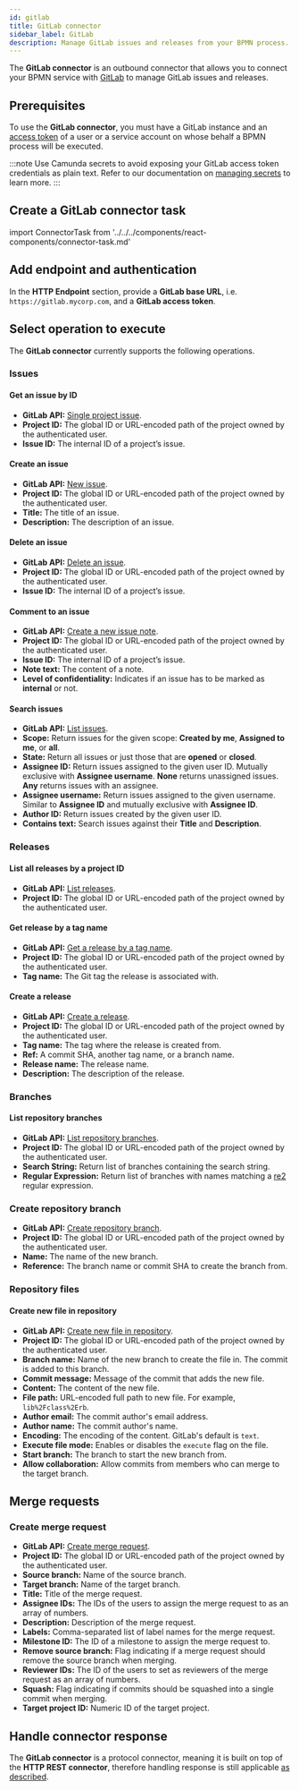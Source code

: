 ```yaml
---
id: gitlab
title: GitLab connector
sidebar_label: GitLab
description: Manage GitLab issues and releases from your BPMN process. Learn about creating a GitLab connector task and get started.
---
```


The **GitLab connector** is an outbound connector that allows you to connect your BPMN service with [GitLab](https://about.gitlab.com/) to manage GitLab issues and releases.

## Prerequisites

To use the **GitLab connector**, you must have a GitLab instance and an [access token](https://docs.gitlab.com/ee/user/profile/personal_access_tokens.html) of a user
or a service account on whose behalf a BPMN process will be executed.

:::note
Use Camunda secrets to avoid exposing your GitLab access token credentials as plain text. Refer to our documentation on [managing secrets](/components/console/manage-clusters/manage-secrets.md) to learn more.
:::

## Create a GitLab connector task

import ConnectorTask from '../../../components/react-components/connector-task.md'

<ConnectorTask/>

## Add endpoint and authentication

In the **HTTP Endpoint** section, provide a **GitLab base URL**, i.e. `https://gitlab.mycorp.com`, and a **GitLab access token**.

## Select operation to execute

The **GitLab connector** currently supports the following operations.

### Issues

#### Get an issue by ID

- **GitLab API:** [Single project issue](https://docs.gitlab.com/ee/api/issues.html#single-project-issue).
- **Project ID:** The global ID or URL-encoded path of the project owned by the authenticated user.
- **Issue ID:** The internal ID of a project’s issue.

#### Create an issue

- **GitLab API:** [New issue](https://docs.gitlab.com/ee/api/issues.html#new-issue).
- **Project ID:** The global ID or URL-encoded path of the project owned by the authenticated user.
- **Title:** The title of an issue.
- **Description:** The description of an issue.

#### Delete an issue

- **GitLab API:** [Delete an issue](https://docs.gitlab.com/ee/api/issues.html#delete-an-issue).
- **Project ID:** The global ID or URL-encoded path of the project owned by the authenticated user.
- **Issue ID:** The internal ID of a project’s issue.

#### Comment to an issue

- **GitLab API:** [Create a new issue note](https://docs.gitlab.com/ee/api/notes.html#create-new-issue-note).
- **Project ID:** The global ID or URL-encoded path of the project owned by the authenticated user.
- **Issue ID:** The internal ID of a project’s issue.
- **Note text:** The content of a note.
- **Level of confidentiality:** Indicates if an issue has to be marked as **internal** or not.

#### Search issues

- **GitLab API:** [List issues](https://docs.gitlab.com/ee/api/issues.html#list-issues).
- **Scope:** Return issues for the given scope: **Created by me**, **Assigned to me**, or **all**.
- **State:** Return all issues or just those that are **opened** or **closed**.
- **Assignee ID:** Return issues assigned to the given user ID. Mutually exclusive with **Assignee username**. **None** returns unassigned issues. **Any** returns issues with an assignee.
- **Assignee username:** Return issues assigned to the given username. Similar to **Assignee ID** and mutually exclusive with **Assignee ID**.
- **Author ID:** Return issues created by the given user ID.
- **Contains text:** Search issues against their **Title** and **Description**.

### Releases

#### List all releases by a project ID

- **GitLab API:** [List releases](https://docs.gitlab.com/ee/api/releases/#list-releases).
- **Project ID:** The global ID or URL-encoded path of the project owned by the authenticated user.

#### Get release by a tag name

- **GitLab API:** [Get a release by a tag name](https://docs.gitlab.com/ee/api/releases/#get-a-release-by-a-tag-name).
- **Project ID:** The global ID or URL-encoded path of the project owned by the authenticated user.
- **Tag name:** The Git tag the release is associated with.

#### Create a release

- **GitLab API:** [Create a release](https://docs.gitlab.com/ee/api/releases/#create-a-release).
- **Project ID:** The global ID or URL-encoded path of the project owned by the authenticated user.
- **Tag name:** The tag where the release is created from.
- **Ref:** A commit SHA, another tag name, or a branch name.
- **Release name:** The release name.
- **Description:** The description of the release.

### Branches

#### List repository branches

- **GitLab API:** [List repository branches](https://docs.gitlab.com/ee/api/branches.html#list-repository-branches).
- **Project ID:** The global ID or URL-encoded path of the project owned by the authenticated user.
- **Search String:** Return list of branches containing the search string.
- **Regular Expression:** Return list of branches with names matching a [re2](https://github.com/google/re2/wiki/Syntax) regular expression.

### Create repository branch

- **GitLab API:** [Create repository branch](https://docs.gitlab.com/ee/api/branches.html#create-repository-branch).
- **Project ID:** The global ID or URL-encoded path of the project owned by the authenticated user.
- **Name:** The name of the new branch.
- **Reference:** The branch name or commit SHA to create the branch from.

### Repository files

#### Create new file in repository

- **GitLab API:** [Create new file in repository](https://docs.gitlab.com/ee/api/repository_files.html#create-new-file-in-repository).
- **Project ID:** The global ID or URL-encoded path of the project owned by the authenticated user.
- **Branch name:** Name of the new branch to create the file in. The commit is added to this branch.
- **Commit message:** Message of the commit that adds the new file.
- **Content:** The content of the new file.
- **File path:** URL-encoded full path to new file. For example, `lib%2Fclass%2Erb`.
- **Author email:** The commit author's email address.
- **Author name:** The commit author's name.
- **Encoding:** The encoding of the content. GitLab's default is `text`.
- **Execute file mode:** Enables or disables the `execute` flag on the file.
- **Start branch:** The branch to start the new branch from.
- **Allow collaboration:** Allow commits from members who can merge to the target branch.

## Merge requests

### Create merge request

- **GitLab API:** [Create merge request](https://docs.gitlab.com/ee/api/merge_requests.html#create-mr).
- **Project ID:** The global ID or URL-encoded path of the project owned by the authenticated user.
- **Source branch:** Name of the source branch.
- **Target branch:** Name of the target branch.
- **Title:** Title of the merge request.
- **Assignee IDs:** The IDs of the users to assign the merge request to as an array of numbers.
- **Description:** Description of the merge request.
- **Labels:** Comma-separated list of label names for the merge request.
- **Milestone ID:** The ID of a milestone to assign the merge request to.
- **Remove source branch:** Flag indicating if a merge request should remove the source branch when merging.
- **Reviewer IDs:** The ID of the users to set as reviewers of the merge request as an array of numbers.
- **Squash:** Flag indicating if commits should be squashed into a single commit when merging.
- **Target project ID:** Numeric ID of the target project.

## Handle connector response

The **GitLab connector** is a protocol connector, meaning it is built on top of the **HTTP REST connector**, therefore
handling response is still applicable [as described](/components/connectors/protocol/rest.md#response).
